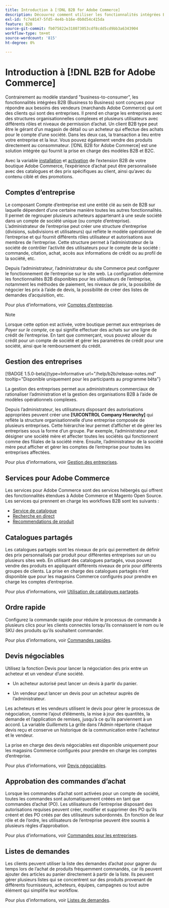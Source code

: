 ```yaml
---
title: Introduction à [!DNL B2B for Adobe Commerce]
description: Découvrez comment utiliser les fonctionnalités intégrées B2B pour répondre à vos besoins pour les clients qui sont des entreprises.
exl-id: fc7e8147-5fd5-4e4b-b16e-0b0d54c415da
feature: B2B
source-git-commit: fb075822e318073053cdf8cdd5cd9bb3a6343904
workflow-type: tm+mt
source-wordcount: '815'
ht-degree: 0%

---
```


# Introduction à [!DNL B2B for Adobe Commerce]

Contrairement au modèle standard &quot;business-to-consumer&quot;, les fonctionnalités intégrées B2B (Business to Business) sont conçues pour répondre aux besoins des vendeurs (marchands Adobe Commerce) qui ont des clients qui sont des entreprises. Il prend en charge les entreprises avec des structures organisationnelles complexes et plusieurs utilisateurs avec différents rôles et niveaux de permission d’achat. Un client B2B type peut être le gérant d’un magasin de détail ou un acheteur qui effectue des achats pour le compte d’une société. Dans les deux cas, la transaction a lieu entre votre entreprise et la leur. Vous pouvez également vendre des produits directement au consommateur. [!DNL B2B for Adobe Commerce] est une solution intégrée qui fournit la prise en charge des modèles B2B et B2C.

Avec la variable [installation](install.md) et [activation](enable-basic-features.md) de l’extension B2B de votre boutique Adobe Commerce, l’expérience d’achat peut être personnalisée avec des catalogues et des prix spécifiques au client, ainsi qu’avec du contenu ciblé et des promotions.

## Comptes d’entreprise

Le composant Compte d’entreprise est une entité clé au sein de B2B sur laquelle dépendent d’une certaine manière toutes les autres fonctionnalités. Il permet de regrouper plusieurs acheteurs appartenant à une seule société dans un compte de société unique (ou compte d’entreprise). L’administrateur de l’entreprise peut créer une structure d’entreprise (divisions, subdivisions et utilisateurs) qui reflète le modèle opérationnel de l’entreprise et qui fournit différents rôles utilisateur et autorisations aux membres de l’entreprise. Cette structure permet à l’administrateur de la société de contrôler l’activité des utilisateurs pour le compte de la société : commande, citation, achat, accès aux informations de crédit ou au profil de la société, etc.

Depuis l’administrateur, l’administrateur du site Commerce peut configurer le fonctionnement de l’entreprise sur le site web. La configuration détermine les fonctionnalités B2B disponibles pour les utilisateurs de l’entreprise, notamment les méthodes de paiement, les niveaux de prix, la possibilité de négocier les prix à l’aide de devis, la possibilité de créer des listes de demandes d’acquisition, etc.

Pour plus d’informations, voir [Comptes d’entreprise](account-companies.md).

>[!NOTE]
>
>Lorsque cette option est activée, votre boutique permet aux entreprises de _Payer sur le compte_, ce qui signifie effectuer des achats sur une ligne de crédit de l’entreprise. En tant que commerçant, vous pouvez allouer du crédit pour un compte de société et gérer les paramètres de crédit pour une société, ainsi que le remboursement du crédit.

## Gestion des entreprises

[!BADGE 1.5.0-beta]{type=Informative url="/help/b2b/release-notes.md" tooltip="Disponible uniquement pour les participants au programme bêta"}

La gestion des entreprises permet aux administrateurs commerciaux de rationaliser l’administration et la gestion des organisations B2B à l’aide de modèles opérationnels complexes.

Depuis l’administrateur, les utilisateurs disposant des autorisations appropriées peuvent créer une **[!UICONTROL Company Hierarchy]** qui reflète la structure organisationnelle d’une entreprise composée de plusieurs entreprises. Cette hiérarchie leur permet d’afficher et de gérer les entreprises sous la forme d’un groupe. Par exemple, l’administrateur peut désigner une société mère et affecter toutes les sociétés qui fonctionnent comme des filiales de la société mère. Ensuite, l’administrateur de la société mère peut afficher et gérer les comptes de l’entreprise pour toutes les entreprises affectées.

Pour plus d’informations, voir [Gestion des entreprises](manage-companies.md).

## Services pour Adobe Commerce

Les services pour Adobe Commerce sont des services hébergés qui offrent des fonctionnalités étendues à Adobe Commerce et Magento Open Source. Les services qui prennent en charge les workflows B2B sont les suivants :

* [Service de catalogue](https://experienceleague.adobe.com/docs/commerce-merchant-services/catalog-service/guide-overview.html)
* [Recherche en direct](https://experienceleague.adobe.com/docs/commerce-merchant-services/live-search/guide-overview.html)
* [Recommendations de produit](https://experienceleague.adobe.com/docs/commerce-merchant-services/product-recommendations/guide-overview.html)

## Catalogues partagés

Les catalogues partagés sont les niveaux de prix qui permettent de définir des prix personnalisés par produit pour différentes entreprises sur un ou plusieurs sites web. En utilisant des catalogues partagés, vous pouvez vendre des produits en appliquant différents niveaux de prix pour différents groupes de clients. La prise en charge des catalogues partagés n’est disponible que pour les magasins Commerce configurés pour prendre en charge les comptes d’entreprise.

Pour plus d’informations, voir [Utilisation de catalogues partagés](catalog-shared.md).

## Ordre rapide

Configurez la commande rapide pour réduire le processus de commande à plusieurs clics pour les clients connectés lorsqu’ils connaissent le nom ou le SKU des produits qu’ils souhaitent commander.

Pour plus d’informations, voir [Commandes rapides](quick-order.md).

## Devis négociables

Utilisez la fonction Devis pour lancer la négociation des prix entre un acheteur et un vendeur d’une société.

* Un acheteur autorisé peut lancer un devis à partir du panier.

* Un vendeur peut lancer un devis pour un acheteur auprès de l’administrateur.

Les acheteurs et les vendeurs utilisent le devis pour gérer le processus de négociation, comme l’ajout d’éléments, la mise à jour des quantités, la demande et l’application de remises, jusqu’à ce qu’ils parviennent à un accord. La variable _Guillemets_ La grille dans l&#39;Admin répertorie chaque devis reçu et conserve un historique de la communication entre l&#39;acheteur et le vendeur.

La prise en charge des devis négociables est disponible uniquement pour les magasins Commerce configurés pour prendre en charge les comptes d’entreprise.

Pour plus d’informations, voir [Devis négociables](quotes.md).

## Approbation des commandes d’achat

Lorsque les commandes d’achat sont activées pour un compte de société, toutes les commandes sont automatiquement créées en tant que commandes d’achat (PO). Les utilisateurs de l’entreprise disposant des autorisations requises peuvent créer, modifier et supprimer des PO qu’ils créent et des PO créés par des utilisateurs subordonnés. En fonction de leur rôle et de l’ordre, les utilisateurs de l’entreprise peuvent être soumis à plusieurs règles d’approbation.

Pour plus d’informations, voir [Commandes pour les entreprises](purchase-order-flow.md).

## Listes de demandes

Les clients peuvent utiliser la liste des demandes d’achat pour gagner du temps lors de l’achat de produits fréquemment commandés, car ils peuvent ajouter des articles au panier directement à partir de la liste. Ils peuvent gérer plusieurs listes qui se concentrent sur des produits provenant de différents fournisseurs, acheteurs, équipes, campagnes ou tout autre élément qui simplifie leur workflow.

Pour plus d’informations, voir [Listes de demandes](requisition-lists.md).
